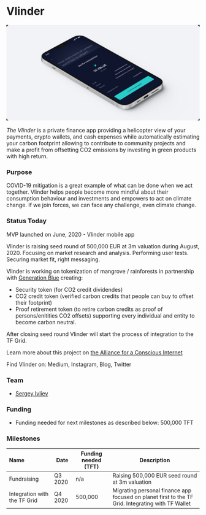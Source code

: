 # Vlinder

![](img/vlinder.jpg)

*The Vlinder* is a private finance app providing a helicopter view of your payments, crypto wallets, and cash expenses while automatically estimating your carbon footprint allowing to contribute to community projects and make a profit from offsetting CO2 emissions by investing in green products with high return.

### Purpose

COVID-19 mitigation is a great example of what can be done when we act together. Vlinder helps people become more mindful about their consumption behaviour and investments and empowers to act on climate change. If we join forces, we can face any challenge, even climate change.

### Status Today

MVP launched on June, 2020 - Vlinder mobile app

Vlinder is raising seed round of 500,000 EUR at 3m valuation during August, 2020.
Focusing on market research and analysis. Performing user tests. Securing market fit, right messaging.

Vlinder is working on tokenization of mangrove / rainforests in partnership with [Generation Blue](generationblue) creating: 
- Security token (for CO2 credit dividendes)
- CO2 credit token (verified carbon credits that people can buy to offset their footprint)
- Proof retirement token (to retire carbon credits as proof of persons/enitities CO2 offsets) 
supporting every individual and entity to become carbon neutral.

After closing seed round Vlinder will start the process of integration to the TF Grid.

Learn more about this project on [the Alliance for a Conscious Internet](https://www.consciousinternet.org/index.html#/projects/vlinder)

Find Vlinder on:
Medium, Instagram, Blog, Twitter

### Team

- [Sergey Ivliev](https://www.consciousinternet.org/#/people/sergey_ivliev)

### Funding

- Funding needed for next milestones as described below: 500,000 TFT

### Milestones

| Name         | Date   | Funding needed (TFT) | Description
|:-------------|--------|-------------|-----------------|
| Fundraising | Q3 2020 |  n/a | Raising 500,000 EUR seed round at 3m valuation |
| Integration with the TF Grid | Q4 2020 |  500,000 | Migrating personal finance app focused on planet first to the TF Grid. Integrating with TF Wallet |